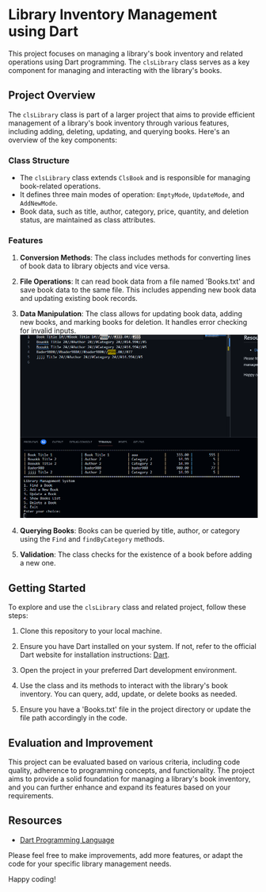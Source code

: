 # Library Inventory Management using Dart

This project focuses on managing a library's book inventory and related operations using Dart programming. The `clsLibrary` class serves as a key component for managing and interacting with the library's books.

## Project Overview

The `clsLibrary` class is part of a larger project that aims to provide efficient management of a library's book inventory through various features, including adding, deleting, updating, and querying books. Here's an overview of the key components:




### Class Structure

- The `clsLibrary` class extends `ClsBook` and is responsible for managing book-related operations.
- It defines three main modes of operation: `EmptyMode`, `UpdateMode`, and `AddNewMode`.
- Book data, such as title, author, category, price, quantity, and deletion status, are maintained as class attributes.

### Features

1. **Conversion Methods**: The class includes methods for converting lines of book data to library objects and vice versa.

2. **File Operations**: It can read book data from a file named 'Books.txt' and save book data to the same file. This includes appending new book data and updating existing book records.

3. **Data Manipulation**: The class allows for updating book data, adding new books, and marking books for deletion. It handles error checking for invalid inputs.
![Alt text](image.png)
4. **Querying Books**: Books can be queried by title, author, or category using the `Find` and `findByCategory` methods.

5. **Validation**: The class checks for the existence of a book before adding a new one.

## Getting Started

To explore and use the `clsLibrary` class and related project, follow these steps:

1. Clone this repository to your local machine.

2. Ensure you have Dart installed on your system. If not, refer to the official Dart website for installation instructions: [Dart](https://dart.dev/).

3. Open the project in your preferred Dart development environment.

4. Use the class and its methods to interact with the library's book inventory. You can query, add, update, or delete books as needed.

5. Ensure you have a 'Books.txt' file in the project directory or update the file path accordingly in the code.

## Evaluation and Improvement

This project can be evaluated based on various criteria, including code quality, adherence to programming concepts, and functionality. The project aims to provide a solid foundation for managing a library's book inventory, and you can further enhance and expand its features based on your requirements.

## Resources

- [Dart Programming Language](https://dart.dev/)

Please feel free to make improvements, add more features, or adapt the code for your specific library management needs.

Happy coding!
